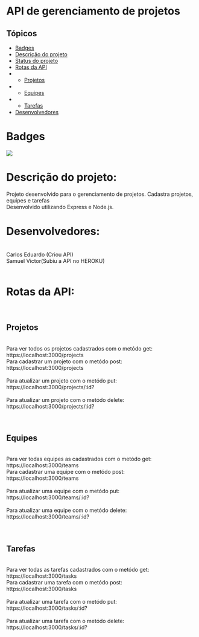 # API de gerenciamento de projetos

## Tópicos
* [Badges](#badges)
* [Descrição do projeto](#descrição-do-projeto)
* [Status do projeto](#status-do-projeto)
* [Rotas da API](#rotas-da-api)
* * [Projetos](##projetos) 
* * [Equipes](##equipes) 
* * [Tarefas](##tarefas) 
* [Desenvolvedores](#desenvolvedores)

# Badges
<p >
<img src="http://img.shields.io/static/v1?label=STATUS&message=EM%20DESENVOLVIMENTO&color=GREEN&style=for-the-badge"/>
</p>

# Descrição do projeto:
Projeto desenvolvido para o gerenciamento de projetos. Cadastra projetos, equipes e tarefas<br/>
Desenvolvido utilizando Express e Node.js.

# Desenvolvedores:
<br/>
Carlos Eduardo (Criou API) <br/>
Samuel Victor(Subiu a API no HEROKU) <br/>
<br/>

# Rotas da API:
<br/>
<h2>Projetos</h2> <br/>
Para ver todos os projetos cadastrados com o metódo get:<br/>
https://localhost:3000/projects<br/>
Para cadastrar um projeto com o metódo post:<br/>
https://localhost:3000/projects<br/>
<br/>
Para atualizar um projeto com o metódo put:<br/>
https://localhost:3000/projects/:id?<br/>
<br/>
Para atualizar um projeto com o metódo delete:<br/>
https://localhost:3000/projects/:id?<br/>
<br/>
<br/>

<h2>Equipes</h2><br/>
Para ver todas equipes as cadastrados com o metódo get:<br/>
https://localhost:3000/teams<br/>
Para cadastrar uma equipe com o metódo post:<br/>
https://localhost:3000/teams<br/>
<br/>
Para atualizar uma equipe com o metódo put:<br/>
https://localhost:3000/teams/:id?<br/>
<br/>
Para atualizar uma equipe com o metódo delete:<br/>
https://localhost:3000/teams/:id?<br/>
<br/>
<br/>

<h2>Tarefas</h2><br/>
Para ver todas as tarefas cadastrados com o metódo get:<br/>
https://localhost:3000/tasks<br/>
Para cadastrar uma tarefa com o metódo post:<br/>
https://localhost:3000/tasks<br/>
<br/>
Para atualizar uma tarefa com o metódo put:<br/>
https://localhost:3000/tasks/:id?<br/>
<br/>
Para atualizar uma tarefa com o metódo delete:<br/>
https://localhost:3000/tasks/:id?<br/>
<br/>
<br/>
